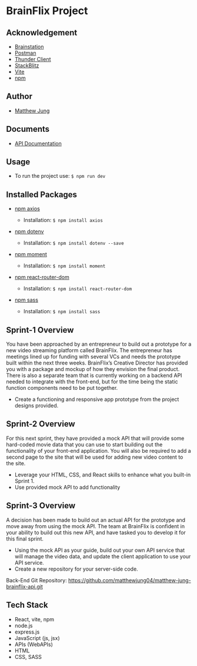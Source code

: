 # BrainFlix Project

## Acknowledgement
- [Brainstation](https://brainstation.io/)
- [Postman](https://www.postman.com/)
- [Thunder Client](https://www.thunderclient.com/)
- [StackBlitz](https://stackblitz.com/edit/react-fu7pbk?file=src%2FApp.js)
- [Vite](https://vitejs.dev/)
- [npm](https://www.npmjs.com/)

## Author
- [Matthew Jung](https://github.com/matthewjung04)

## Documents
- [API Documentation](https://unit-3-project-api-0a5620414506.herokuapp.com/)

## Usage
- To run the project use: `$ npm run dev`

## Installed Packages
- [npm axios](https://www.npmjs.com/package/axios)    
    - Installation:
    `$ npm install axios`

- [npm dotenv](https://www.npmjs.com/package/dotenv)    
    - Installation:
    `$ npm install dotenv --save`

- [npm moment](https://www.npmjs.com/package/moment)    
    - Installation:
    `$ npm install moment`

- [npm react-router-dom](https://www.npmjs.com/package/react-router-dom)
    - Installation:
    `$ npm install react-router-dom`

- [npm sass](https://www.npmjs.com/package/sass)    
    - Installation:
    `$ npm install sass`

## Sprint-1 Overview
You have been approached by an entrepreneur to build out a prototype for a new video streaming platform called BrainFlix. The entrepreneur has meetings lined up for funding with several VCs and needs the prototype built within the next three weeks. BrainFlix’s Creative Director has provided you with a package and mockup of how they envision the final product. There is also a separate team that is currently working on a backend API needed to integrate with the front-end, but for the time being the static function components need to be put together.

- Create a functioning and responsive app prototype from the project designs provided.

## Sprint-2 Overview
For this next sprint, they have provided a mock API that will provide some hard-coded movie data that you can use to start building out the functionality of your front-end application. You will also be required to add a second page to the site that will be used for adding new video content to the site.

- Leverage your HTML, CSS, and React skills to enhance what you built-in Sprint 1.
- Use provided mock API to add functionality 

## Sprint-3 Overview
A decision has been made to build out an actual API for the prototype and move away from using the mock API. The team at BrainFlix is confident in your ability to build out this new API, and have tasked you to develop it for this final sprint.

- Using the mock API as your guide, build out your own API service that will manage the video data, and update the client application to use your API service. 
- Create a new repository for your server-side code.

Back-End Git Repository: https://github.com/matthewjung04/matthew-jung-brainflix-api.git

## Tech Stack
- React, vite, npm
- node.js
- express.js
- JavaScript (js, jsx)
- APIs (WebAPIs)
- HTML
- CSS, SASS

